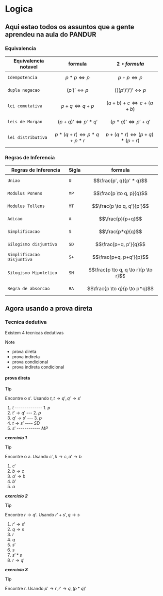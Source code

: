 # Logica
## Aqui estao todos os assuntos que a gente aprendeu na aula do PANDUR
### Equivalencia
| Equivalencia notavel     | formula                               | $$2\circ formula$$|
|--------------------------|---------------------------------------|-------------------|
|`Idempotencia`            |$$p*p \Leftrightarrow p$$              | $$p+p \Leftrightarrow p$$|
|`dupla negacao`           |$$(p')' \Leftrightarrow p$$            | $$(((p')')')' \Leftrightarrow p$$|
|`lei comutativa`          |$$p+q \Leftrightarrow q+p$$            | $$(a+b)+c \Leftrightarrow c+(a+b)$$|
|`leis de Morgan`          |$$(p+q)' \Leftrightarrow p'  *  q'$$    | $$(p*q)' \Leftrightarrow p'+q'$$|
|`lei distributiva`        |$$p*(q+r) \Leftrightarrow p*q + p *r$$  | $$p+(q*r) \Leftrightarrow (p+q) * (p+r)$$||
### Regras de Inferencia    
| Regras de Inferencia     | Sigla| formula                  |
|--------------------------|------|--------------------------|
|`Uniao`                   |  `U`  | $$\frac{p', q}{p' * q}$$|
|`Modulus Ponens`          |  `MP` |  $$\frac{p \to q, p}{q}$$|
|`Modulus Tollens`         |  `MT` | $$\frac{p \to q, q'}{p'}$$|
|`Adicao`                  |  `A`  | $$\frac{p}{p+q}$$|
|`Simplificacao`           |  `S`  |$$\frac{p*q}{q}$$|
|`Silogismo disjuntivo`    | `SD`  | $$\frac{p+q, p'}{q}$$|
|`Simplificacao Disjuntiva`|  `S+` | $$\frac{p+q, p+q'}{p}$$|
|`Silogismo Hipotetico`    |  `SH`|$$\frac{p \to q, q \to r}{p \to r}$$|
|`Regra de absorcao`       | `RA` |  $$\frac{p \to q}{p \to p*q}$$|
## Agora usando a prova direta
### Tecnica dedutiva
Existem 4 tecnicas dedutivas 
> [!NOTE]
> - prova direta
> - prova indireta
> - prova condicional
> - prova indireta condicional
#### prova direta
> [!TIP]
> Encontre o s'. Usando $t, t \to q', q' \to s'$
>   1) $t$ -------------- 1. $p$
>   2) $t' \to q'$    --- 2. $p$
>   3) $q' \to s'$    --- 3. $p$
>   4) $t \to s'$    ---- $SD$
>   5) $s'$ ------------ $MP$

***exercicio 1***


> [!TIP]
> Encontre o a. Usando $c', b \to c, a' \to b$
> 1) $c'$
> 2) $b \to c$
> 3) $a' \to b$
> 4) $b'$
> 5) $a$

***exercicio 2***

> [!TIP]
> Encontre $r \to q'$. Usando $r'+s', q \to s$
>  1) $r' \to s'$
>  2) $q \to s$
>  3) $r$
>  4) $q$
>  5) $s'$
>  6) $s$
>  7) $s'*s$
>  8) $r \to q'$

***exercicio 3***

> [!TIP]
> Encontre r. Usando $p' \to r, r' \to q, (p*q)'$
